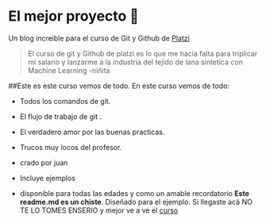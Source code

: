 # El mejor proyecto 💚
Un blog increible para el curso de Git y Github de [Platzi](https://platzi.com/home "Platzi")
>El curso de git y Github de platzi es lo que me hacia falta para triplicar mi salario y lanzarme a la industria del tejido de lana sintetica con Machine Learning 
>-niñita

##Este es este curso vemos de todo. En este curso vemos de todo:
* Todos los comandos de git.
* El flujo de trabajo de git .
* El verdadero amor por las buenas practicas.
* Trucos muy locos del profesor.
* crado por juan 

* Incluye ejemplos 
* disponible para todas las edades
y como un amable recordatorio **Este readme.md es un chiste**. Diseñado para el ejemplo. Si llegaste acá NO TE LO TOMES ENSERIO y mejor ve a ve el [curso](https://platzi.com/clases/1557-git-github/19977-readmemd-es-una-excelente-practica/ "curso")
